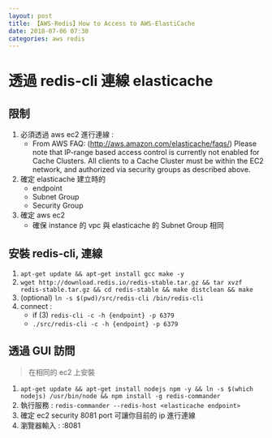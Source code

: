 ```yaml
---
layout: post
title: 【AWS-Redis】How to Access to AWS-ElastiCache
date: 2018-07-06 07:30
categories: aws redis
---
```


# 透過 redis-cli 連線 elasticache

## 限制
1. 必須透過 aws ec2 進行連線 : 
	- From AWS FAQ: (http://aws.amazon.com/elasticache/faqs/)
Please note that IP-range based access control is currently not enabled for Cache Clusters. All clients to a Cache Cluster must be within the EC2 network, and authorized via security groups as described above.
2. 確定 elasticache 建立時的
	- endpoint
	- Subnet Group
	- Security Group 
3. 確定 aws ec2 
	- 確保 instance 的 vpc 與 elasticache 的 Subnet Group 相同

<!--more-->

## 安裝 redis-cli, 連線
1. `apt-get update && apt-get install gcc make -y`
2. `wget http://download.redis.io/redis-stable.tar.gz && tar xvzf redis-stable.tar.gz && cd redis-stable && make distclean && make`
3. (optional) `ln -s $(pwd)/src/redis-cli /bin/redis-cli`
4. connect : 
	- if (3) `redis-cli -c -h {endpoint} -p 6379`
	- `./src/redis-cli -c -h {endpoint} -p 6379`

## 透過 GUI 訪問
> 在相同的 ec2 上安裝

1. `apt-get update && apt-get install nodejs npm -y && ln -s $(which nodejs) /usr/bin/node && npm install -g redis-commander`
2. 執行服務 : `redis-commander --redis-host <elasticache endpoint>`
3. 確定 ec2 security 8081 port 可讓你目前的 ip 進行連線
4. 瀏覽器輸入 : <ec2-instance-ip>:8081
